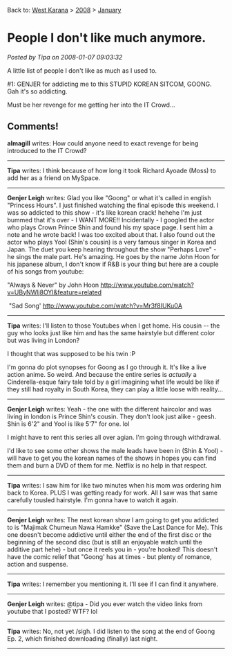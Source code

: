 Back to: [West Karana](/posts/westkarana.md) > [2008](/posts/2008/westkarana.md) > [January](./westkarana.md)
# People I don't like much anymore.

*Posted by Tipa on 2008-01-07 09:03:32*

A little list of people I don't like as much as I used to.

#1: GENJER for addicting me to this STUPID KOREAN SITCOM, GOONG. Gah it's so addicting.

Must be her revenge for me getting her into the IT Crowd...

## Comments!

**almagill** writes: How could anyone need to exact revenge for being introduced to the IT Crowd?

---

**Tipa** writes: I think because of how long it took Richard Ayoade (Moss) to add her as a friend on MySpace.

---

**Genjer Leigh** writes: Glad you like "Goong" or what it's called in english "Princess Hours". I just finished watching the final episode this weekend. I was so addicted to this show - it's like korean crack! hehehe I'm just bummed that it's over - I WANT MORE!! Incidentally - I googled the actor who plays Crown Prince Shin and found his my space page. I sent him a note and he wrote back! I was too excited about that. I also found out the actor who plays Yool (Shin's cousin) is a very famous singer in Korea and Japan. The duet you keep hearing throughout the show "Perhaps Love" - he sings the male part. He's amazing. He goes by the name John Hoon for his japanese album, I don't know if R&B is your thing but here are a couple of his songs from youtube:

"Always & Never" by John Hoon
http://www.youtube.com/watch?v=UByNWlj8OYI&feature=related

 "Sad Song'
http://www.youtube.com/watch?v=Mr3f8IUKu0A

---

**Tipa** writes: I'll listen to those Youtubes when I get home. His cousin -- the guy who looks just like him and has the same hairstyle but different color but was living in London?

I thought that was supposed to be his twin :P

I'm gonna do plot synopses for Goong as I go through it. It's like a live action anime. So weird. And because the entire series is *actually* a Cinderella-esque fairy tale told by a girl imagining what life would be like if they still had royalty in South Korea, they can play a little loose with reality...


---

**Genjer Leigh** writes: Yeah - the one with the different haircolor and was living in london is Prince Shin's cousin. They don't look just alike - geesh. Shin is 6'2" and Yool is like 5'7" for one. lol

I might have to rent this series all over agian. I'm going through withdrawal. 

I'd like to see some other shows the male leads have been in (Shin & Yool) - will have to get you the korean names of the shows in hopes you can find them and burn a DVD of them for me. Netflix is no help in that respect.

---

**Tipa** writes: I saw him for like two minutes when his mom was ordering him back to Korea. PLUS I was getting ready for work. All I saw was that same carefully tousled hairstyle. I'm gonna have to watch it again.

---

**Genjer Leigh** writes: The next korean show I am going to get you addicted to is "Majimak Chumeun Nawa Hamkke" (Save the Last Dance for Me). This one doesn't become addictive until either the end of the first disc or the beginning of the second disc (but is still an enjoyable watch until the additive part hehe) - but once it reels you in - you're hooked! This doesn't have the comic relief that "Goong' has at times - but plenty of romance, action and suspense.

---

**Tipa** writes: I remember you mentioning it. I'll see if I can find it anywhere.

---

**Genjer Leigh** writes: @tipa - Did you ever watch the video links from youtube that I posted? WTF? lol

---

**Tipa** writes: No, not yet /sigh. I did listen to the song at the end of Goong Ep. 2, which finished downloading (finally) last night.


---

